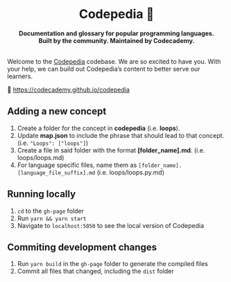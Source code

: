 <div align="center">
  <h1>Codepedia 📕</h1>
  <strong>Documentation and glossary for popular programming languages.</strong><br>
  <strong>Built by the community. Maintained by Codecademy.</strong>
</div>
<br>

Welcome to the [Codepedia](https://codecademy.github.io/codepedia) codebase. We are so excited to have you. With your help, we can build out Codepedia’s content to better serve our learners.

📕 https://codecademy.github.io/codepedia

## Adding a new concept

1. Create a folder for the concept in **codepedia** (i.e. **loops**).
2. Update **map.json** to include the phrase that should lead to that concept. (i.e. `"Loops": ["loops"]`)
3. Create a file in said folder with the format **[folder_name].md**. (i.e. loops/loops.md)
4. For language specific files, name them as `[folder_name].[language_file_suffix].md` (i.e. loops/loops.py.md)

## Running locally

1. `cd` to the `gh-page` folder
1. Run `yarn && yarn start`
1. Navigate to `localhost:5050` to see the local version of Codepedia

## Commiting development changes

1. Run `yarn build` in the `gh-page` folder to generate the compiled files
1. Commit all files that changed, including the `dist` folder

